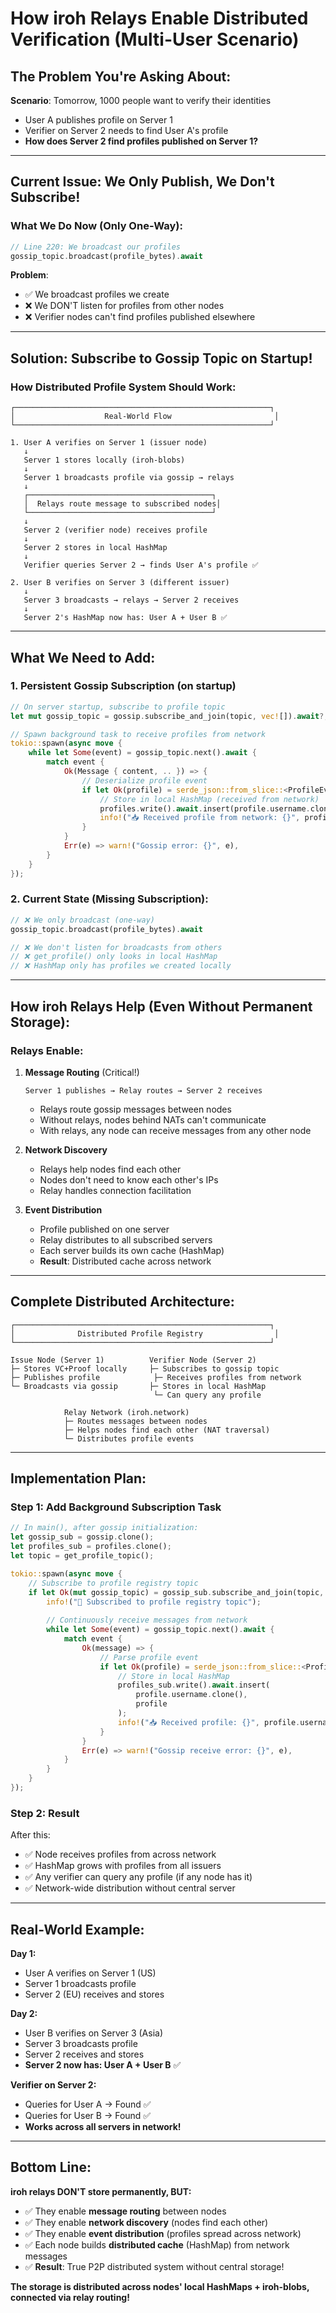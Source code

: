# How iroh Relays Enable Distributed Verification (Multi-User Scenario)

## The Problem You're Asking About:

**Scenario**: Tomorrow, 1000 people want to verify their identities
- User A publishes profile on Server 1
- Verifier on Server 2 needs to find User A's profile
- **How does Server 2 find profiles published on Server 1?**

---

## Current Issue: We Only Publish, We Don't Subscribe!

### What We Do Now (Only One-Way):

```rust
// Line 220: We broadcast our profiles
gossip_topic.broadcast(profile_bytes).await
```

**Problem**: 
- ✅ We broadcast profiles we create
- ❌ We DON'T listen for profiles from other nodes
- ❌ Verifier nodes can't find profiles published elsewhere

---

## Solution: Subscribe to Gossip Topic on Startup!

### How Distributed Profile System Should Work:

```
┌─────────────────────────────────────────────────────────┐
│                    Real-World Flow                       │
└─────────────────────────────────────────────────────────┘

1. User A verifies on Server 1 (issuer node)
   ↓
   Server 1 stores locally (iroh-blobs)
   ↓
   Server 1 broadcasts profile via gossip → relays
   ↓
   ┌─────────────────────────────────────────┐
   │  Relays route message to subscribed nodes│
   └─────────────────────────────────────────┘
   ↓
   Server 2 (verifier node) receives profile
   ↓
   Server 2 stores in local HashMap
   ↓
   Verifier queries Server 2 → finds User A's profile ✅

2. User B verifies on Server 3 (different issuer)
   ↓
   Server 3 broadcasts → relays → Server 2 receives
   ↓
   Server 2's HashMap now has: User A + User B ✅
```

---

## What We Need to Add:

### 1. **Persistent Gossip Subscription** (on startup)

```rust
// On server startup, subscribe to profile topic
let mut gossip_topic = gossip.subscribe_and_join(topic, vec![]).await?;

// Spawn background task to receive profiles from network
tokio::spawn(async move {
    while let Some(event) = gossip_topic.next().await {
        match event {
            Ok(Message { content, .. }) => {
                // Deserialize profile event
                if let Ok(profile) = serde_json::from_slice::<ProfileEvent>(&content) {
                    // Store in local HashMap (received from network)
                    profiles.write().await.insert(profile.username.clone(), profile);
                    info!("📥 Received profile from network: {}", profile.username);
                }
            }
            Err(e) => warn!("Gossip error: {}", e),
        }
    }
});
```

### 2. **Current State** (Missing Subscription):

```rust
// ❌ We only broadcast (one-way)
gossip_topic.broadcast(profile_bytes).await

// ❌ We don't listen for broadcasts from others
// ❌ get_profile() only looks in local HashMap
// ❌ HashMap only has profiles we created locally
```

---

## How iroh Relays Help (Even Without Permanent Storage):

### Relays Enable:

1. **Message Routing** (Critical!)
   ```
   Server 1 publishes → Relay routes → Server 2 receives
   ```
   - Relays route gossip messages between nodes
   - Without relays, nodes behind NATs can't communicate
   - With relays, any node can receive messages from any other node

2. **Network Discovery**
   - Relays help nodes find each other
   - Nodes don't need to know each other's IPs
   - Relay handles connection facilitation

3. **Event Distribution**
   - Profile published on one server
   - Relay distributes to all subscribed servers
   - Each server builds its own cache (HashMap)
   - **Result**: Distributed cache across network

---

## Complete Distributed Architecture:

```
┌─────────────────────────────────────────────────────────┐
│              Distributed Profile Registry                │
└─────────────────────────────────────────────────────────┘

Issue Node (Server 1)          Verifier Node (Server 2)
├─ Stores VC+Proof locally     ├─ Subscribes to gossip topic
├─ Publishes profile            ├─ Receives profiles from network
└─ Broadcasts via gossip       ├─ Stores in local HashMap
                                └─ Can query any profile

            Relay Network (iroh.network)
            ├─ Routes messages between nodes
            ├─ Helps nodes find each other (NAT traversal)
            └─ Distributes profile events
```

---

## Implementation Plan:

### Step 1: Add Background Subscription Task

```rust
// In main(), after gossip initialization:
let gossip_sub = gossip.clone();
let profiles_sub = profiles.clone();
let topic = get_profile_topic();

tokio::spawn(async move {
    // Subscribe to profile registry topic
    if let Ok(mut gossip_topic) = gossip_sub.subscribe_and_join(topic, vec![]).await {
        info!("📡 Subscribed to profile registry topic");
        
        // Continuously receive messages from network
        while let Some(event) = gossip_topic.next().await {
            match event {
                Ok(message) => {
                    // Parse profile event
                    if let Ok(profile) = serde_json::from_slice::<ProfileEvent>(&message.content) {
                        // Store in local HashMap
                        profiles_sub.write().await.insert(
                            profile.username.clone(),
                            profile
                        );
                        info!("📥 Received profile: {}", profile.username);
                    }
                }
                Err(e) => warn!("Gossip receive error: {}", e),
            }
        }
    }
});
```

### Step 2: Result

After this:
- ✅ Node receives profiles from across network
- ✅ HashMap grows with profiles from all issuers
- ✅ Any verifier can query any profile (if any node has it)
- ✅ Network-wide distribution without central server

---

## Real-World Example:

**Day 1:**
- User A verifies on Server 1 (US)
- Server 1 broadcasts profile
- Server 2 (EU) receives and stores

**Day 2:**
- User B verifies on Server 3 (Asia)
- Server 3 broadcasts profile
- Server 2 receives and stores
- **Server 2 now has: User A + User B** ✅

**Verifier on Server 2:**
- Queries for User A → Found ✅
- Queries for User B → Found ✅
- **Works across all servers in network!**

---

## Bottom Line:

**iroh relays DON'T store permanently, BUT:**
- ✅ They enable **message routing** between nodes
- ✅ They enable **network discovery** (nodes find each other)
- ✅ They enable **event distribution** (profiles spread across network)
- ✅ Each node builds **distributed cache** (HashMap) from network messages
- ✅ **Result**: True P2P distributed system without central storage!

**The storage is distributed across nodes' local HashMaps + iroh-blobs, connected via relay routing!**

